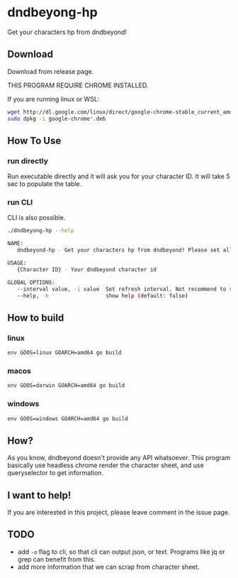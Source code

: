 # dndbeyong-hp

Get your characters hp from dndbeyond!

## Download

Download from release page.

THIS PROGRAM REQUIRE CHROME INSTALLED.

If you are running linux or WSL:

```bash
wget http://dl.google.com/linux/direct/google-chrome-stable_current_amd64.deb
sudo dpkg -i google-chrome*.deb
```

## How To Use

### run directly

Run executable directly and it will ask you for your character ID. It will take 5 sec to populate the table.

### run CLI

CLI is also possible.

```bash
./dndbeyong-hp --help

NAME:
   dndbeyond-hp - Get your characters hp from dndbeyond! Please set all characters to public.

USAGE:
   {Character ID} - Your dndbeyond character id

GLOBAL OPTIONS:
   --interval value, -i value  Set refresh interval. Not recommend to set lower as dndbeyond has DDOS protection. Example: https://godoc.org/github.com/robfig/cron (default: "@every 1m")
   --help, -h                  show help (default: false)
```

## How to build

### linux

```bash
env GOOS=linux GOARCH=amd64 go build
```

### macos

```bash
env GOOS=darwin GOARCH=amd64 go build
```

### windows

```bash
env GOOS=windows GOARCH=amd64 go build
```

## How?

As you know, dndbeyond doesn't provide any API whatsoever. This program basically use headless chrome render the character sheet, and use queryselector to get information.

## I want to help!

If you are interested in this project, please leave comment in the issue page.

## TODO

- add `-o` flag to cli, so that cli can output json, or text. Programs like jq or grep can benefit from this.
- add more information that we can scrap from character sheet.
